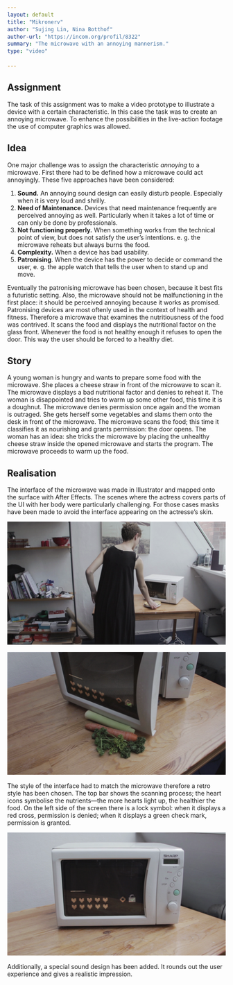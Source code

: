 ```yaml
---
layout: default
title: "Mikronerv"
author: "Sujing Lin, Nina Botthof"
author-url: "https://incom.org/profil/8322"
summary: "The microwave with an annoying mannerism."
type: "video"

---
```


## Assignment

The task of this assignment was to make a video prototype to illustrate a device with a certain characteristic. In this case the task was to create an annoying microwave. To enhance the possibilities in the live-action footage the use of computer graphics was allowed.


## Idea

One major challenge was to assign the characteristic *annoying* to a microwave. First there had to be defined how a microwave could act annoyingly. These five approaches have been considered:

1. __Sound.__ An annoying sound design can easily disturb people. Especially when it is very loud and shrilly.
2. __Need of Maintenance.__ Devices that need maintenance frequently are perceived annoying as well. Particularly when it takes a lot of time or can only be done by professionals.
3. __Not functioning properly.__ When something works from the technical point of view, but does not satisfy the user’s intentions. e. g. the microwave reheats but always burns the food.
4. __Complexity.__ When a device has bad usability.
5. __Patronising__.  When the device has the power to decide or command the user, e. g. the apple watch that tells the user when to stand up and move.

Eventually the patronising microwave has been chosen, because it best fits a futuristic setting. Also, the microwave should not be malfunctioning in the first place: it should be perceived annoying because it works as promised.  
Patronising devices are most oftenly used in the context of health and fitness. Therefore a microwave that examines the nutritiousness of the food was contrived. It scans the food and displays the nutritional factor on the glass front. Whenever the food is not healthy enough it refuses to open the door. This way the user should be forced to a healthy diet.

## Story

A young woman is hungry and wants to prepare some food with the microwave. She places a cheese straw in front of the microwave to scan it. The microwave displays a bad nutritional factor and denies to reheat it. The woman is disappointed and tries to warm up some other food, this time it is a doughnut. The microwave denies permission once again and the woman is outraged. She gets herself some vegetables and slams them onto the desk in front of the microwave. The microwave scans the food; this time it classifies it as nourishing and grants permission: the door opens. The woman has an idea: she tricks the microwave by placing the unhealthy cheese straw inside the opened microwave and starts the program. The microwave proceeds to warm up the food.

## Realisation

The interface of the microwave was made in Illustrator and mapped onto the surface with After Effects. The scenes where the actress covers parts of the UI with her body were particularly challenging. For those cases masks have been made to avoid the interface appearing on the actresse’s skin.

![The actresses arm covers the overlay of the interface](images/mask.png)

![The UI needed to move with the door as it opens.](images/mapp.png)

The style of the interface had to match the microwave therefore a retro style has been chosen. The top bar shows the scanning process; the heart icons symbolise the nutrients—the more hearts light up, the healthier the food. On the left side of the screen there is a lock symbol: when it displays a red cross, permission is denied; when it displays a green check mark, permission is granted.

![Sample image of the user interface.](images/interface.png)

Additionally, a special sound design has been added. It rounds out the user experience and gives a realistic impression.